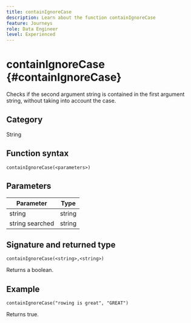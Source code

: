 ```yaml
---
title: containIgnoreCase
description: Learn about the function containIgnoreCase
feature: Journeys
role: Data Engineer
level: Experienced
---
```

# containIgnoreCase {#containIgnoreCase}

Checks if the second argument string is contained in the first argument string, without taking into account the case.

## Category

String

## Function syntax

`containIgnoreCase(<parameters>)`

## Parameters

| Parameter | Type             |
|-----------|------------------|
| string   | string |
| string searched   | string |

## Signature and returned type

`containIgnoreCase(<string>,<string>)`

Returns a boolean.

## Example

`containIgnoreCase("rowing is great", "GREAT")`

Returns true.
